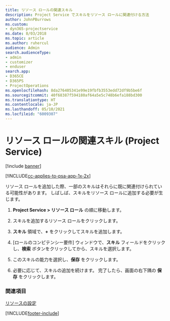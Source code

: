 ```yaml
---
title: リソース ロールの関連スキル
description: Project Service でスキルをリソース ロールに関連付ける方法
author: JohnPBurrows
ms.custom:
- dyn365-projectservice
ms.date: 8/03/2018
ms.topic: article
ms.author: ruhercul
audience: Admin
search.audienceType:
- admin
- customizer
- enduser
search.app:
- D365CE
- D365PS
- ProjectOperations
ms.openlocfilehash: 8da276405341e99e19fbfb3553edd72df9b5be6f
ms.sourcegitcommit: 40f68387f594180af64a5e5c748b6efa188bd300
ms.translationtype: HT
ms.contentlocale: ja-JP
ms.lasthandoff: 05/10/2021
ms.locfileid: "6009307"
---
```

# <a name="associate-skills-with-resource-roles-project-service"></a>リソース ロールの関連スキル (Project Service)

[!include [banner](../includes/psa-now-project-operations.md)]

[!INCLUDE[cc-applies-to-psa-app-1x-2x](../includes/cc-applies-to-psa-app-1x-2x.md)]

リソース ロールを追加した際、一部のスキルはそれらに既に関連付けられている可能性があります。 しばしば、スキルをリソース ロールに追加する必要が生じます。  
  
1.  **Project Service > リソース ロール** の順に移動します。  
  
2.  スキルを追加するリソース ロールをクリックします。  
  
3.  **スキル** 領域で、**+** をクリックしてスキルを追加します。  
  
4.  [ロールのコンピテンシー要件] ウィンドウで、**スキル** フィールドをクリックし、**検索** ボタンをクリックしてから、スキルを選択します。  
  
5.  このスキルの能力を選択し、**保存** をクリックします。  
  
6.  必要に応じて、スキルの追加を続けます。 完了したら、画面の右下隅の **保存** をクリックします。  
  
### <a name="see-also"></a>関連項目  
 [リソースの設定](../psa/set-up-resources.md)


[!INCLUDE[footer-include](../includes/footer-banner.md)]